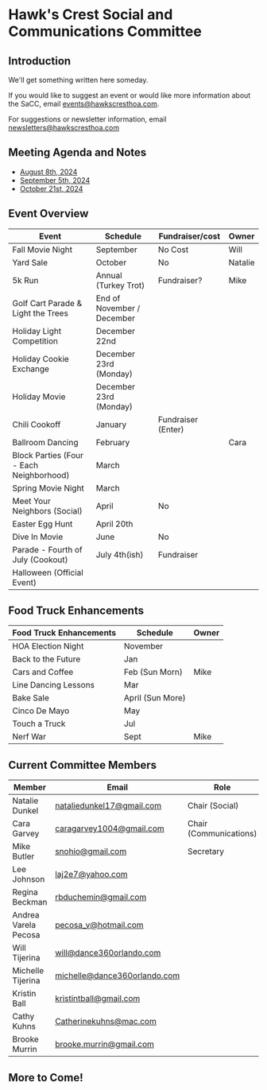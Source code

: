 # Hawk's Crest Social and Communications Committee

## Introduction

We'll get something written here someday.

If you would like to suggest an event or would like more information about the SaCC, email [events@hawkscresthoa.com](events@hawkscresthoa.com).

For suggestions or newsletter information, email [newsletters@hawkscresthoa.com](newsletters@hawkscresthoa.com)

## Meeting Agenda and Notes

- [August 8th, 2024](./2024_08_08.md)
- [September 5th, 2024](./2024_09_05.md)
- [October 21st, 2024](./2024_10_21.md)

## Event Overview

| Event                                    | Schedule                   | Fundraiser/cost    | Owner   |
| ---------------------------------------- | -------------------------- | ------------------ | ------- |
| Fall Movie Night                         | September                  | No Cost            | Will    |
| Yard Sale                                | October                    | No                 | Natalie |
| 5k Run                                   | Annual (Turkey Trot)       | Fundraiser?        | Mike    |
| Golf Cart Parade & Light the Trees       | End of November / December |                    |         |
| Holiday Light Competition                | December 22nd              |                    |         |
| Holiday Cookie Exchange                  | December 23rd (Monday)     |                    |         |
| Holiday Movie                            | December 23rd (Monday)     |                    |         |
| Chili Cookoff                            | January                    | Fundraiser (Enter) |         |
| Ballroom Dancing                         | February                   |                    | Cara    |
| Block Parties (Four - Each Neighborhood) | March                      |                    |         |
| Spring Movie Night                       | March                      |                    |         |
| Meet Your Neighbors (Social)             | April                      | No                 |         |
| Easter Egg Hunt                          | April 20th                 |                    |         |
| Dive In Movie                            | June                       | No                 |         |
| Parade - Fourth of July (Cookout)        | July 4th(ish)              | Fundraiser         |         |
| Halloween (Official Event)               |                            |                    |         |

## Food Truck Enhancements

| Food Truck Enhancements | Schedule         | Owner |
| ----------------------- | ---------------- | ----- |
| HOA Election Night      | November         |       |
| Back to the Future      | Jan              |       |
| Cars and Coffee         | Feb (Sun Morn)   | Mike  |
| Line Dancing Lessons    | Mar              |       |
| Bake Sale               | April (Sun More) |       |
| Cinco De Mayo           | May              |       |
| Touch a Truck           | Jul              |       |
| Nerf War                | Sept             | Mike  |

## Current Committee Members

| Member               | Email                                                        | Role                   |
| -------------------- | ------------------------------------------------------------ | ---------------------- |
| Natalie Dunkel       | [nataliedunkel17@gmail.com](nataliedunkel17@gmail.com)       | Chair (Social)         |
| Cara Garvey          | [caragarvey1004@gmail.com](caragarvey1004@gmail.com)         | Chair (Communications) |
| Mike Butler          | [snohio@gmail.com](snohio@gmail.com)                         | Secretary              |
| Lee Johnson          | [laj2e7@yahoo.com](laj2e7@yahoo.com)                         |                        |
| Regina Beckman       | [rbduchemin@gmail.com ](rbduchemin@gmail.com )               |                        |
| Andrea Varela Pecosa | [pecosa_v@hotmail.com](pecosa_v@hotmail.com)                 |                        |
| Will Tijerina        | [will@dance360orlando.com](will@dance360orlando.com)         |                        |
| Michelle Tijerina    | [michelle@dance360orlando.com](michelle@dance360orlando.com) |                        |
| Kristin Ball         | [kristintball@gmail.com](kristintball@gmail.com)             |                        |
| Cathy Kuhns          | [Catherinekuhns@mac.com](Catherinekuhns@mac.com)             |                        |
| Brooke Murrin        | [brooke.murrin@gmail.com](brooke.murrin@gmail.com)           |                        |


## More to Come!

